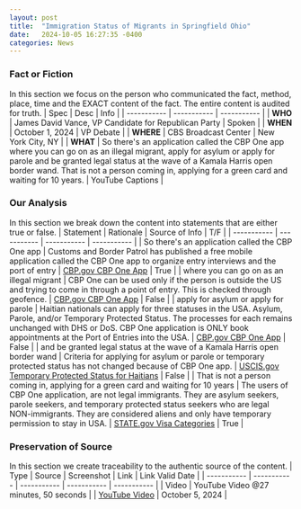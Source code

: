 ```yaml
---
layout: post
title:  "Immigration Status of Migrants in Springfield Ohio"
date:   2024-10-05 16:27:35 -0400
categories: News
---
```


### Fact or Fiction
In this section we focus on the person who communicated the fact, method, place, time and the EXACT content of the fact. The entire content is audited for truth.
| Spec | Desc | Info |
| ----------- | ----------- | ----------- |
| **WHO** | James David Vance, VP Candidate for Republican Party | Spoken |
| **WHEN** | October 1, 2024 | VP Debate |
| **WHERE** | CBS Broadcast Center | New York City, NY |
| **WHAT** | So there's an application called the CBP One app where you can go on as an illegal migrant, apply for asylum or apply for parole and be granted legal status at the wave of a Kamala Harris open border wand. That is not a person coming in, applying for a green card and waiting for 10 years. | YouTube Captions |

### Our Analysis
In this section we break down the content into statements that are either true or false.
| Statement | Rationale | Source of Info | T/F |
| ----------- | ----------- | ----------- | ----------- |
| So there's an application called the CBP One app | Customs and Border Patrol has published a free mobile application called the CBP One app to organize entry interviews and the port of entry | [CBP.gov CBP One App](https://www.cbp.gov/about/mobile-apps-directory/cbpone) | True |
| where you can go on as an illegal migrant | CBP One can be used only if the person is outside the US and trying to come in through a point of entry. This is checked through geofence. | [CBP.gov CBP One App](https://www.cbp.gov/about/mobile-apps-directory/cbpone) | False |
| apply for asylum or apply for parole | Haitian nationals can apply for three statuses in the USA. Asylum, Parole, and/or Temporary Protected Status. The processes for each remains unchanged with DHS or DoS. CBP One application is ONLY book appointments at the Port of Entries into the USA. | [CBP.gov CBP One App](https://www.cbp.gov/about/mobile-apps-directory/cbpone) | False |
| and be granted legal status at the wave of a Kamala Harris open border wand | Criteria for applying for asylum or parole or temporary protected status has not changed because of CBP One app. | [USCIS.gov Temporary Protected Status for Haitians](https://www.uscis.gov/humanitarian/temporary-protected-status/temporary-protected-status-designated-country-haiti) | False |
| That is not a person coming in, applying for a green card and waiting for 10 years | The users of CBP One application, are not legal immigrants. They are asylum seekers, parole seekers, and temporary protected status seekers who are legal NON-immigrants. They are considered aliens and only have temporary permission to stay in USA. |  [STATE.gov Visa Categories](https://travel.state.gov/content/travel/en/us-visas/visa-information-resources/all-visa-categories.html) | True |

### Preservation of Source
In this section we create traceability to the authentic source of the content.
| Type | Source | Screenshot | Link | Link Valid Date |
| ----------- | ----------- | ----------- | ----------- | ----------- |
| Video | YouTube Video @27 minutes, 50 seconds | |  [YouTube Video](https://www.youtube.com/live/VAGZGQg31hs&t=1676) | October 5, 2024 |



